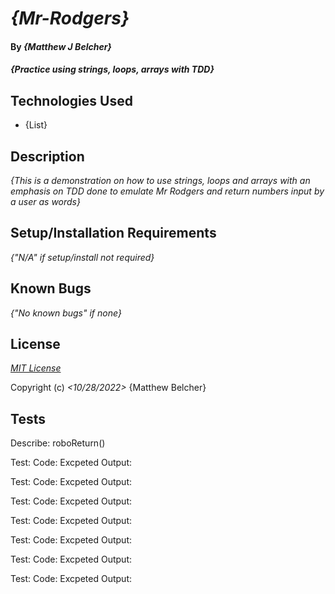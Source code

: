 # _{Mr-Rodgers}_

#### By _**{Matthew J Belcher}**_

#### _{Practice using strings, loops, arrays with TDD}_

## Technologies Used

* {List}

## Description

_{This is a demonstration on how to use strings, loops and arrays with an emphasis on TDD done to emulate Mr Rodgers and return numbers input by a user as words}_

## Setup/Installation Requirements

_{"N/A" if setup/install not required}_

## Known Bugs

_{"No known bugs" if none}_

## License

_[MIT License](https://opensource.org/licenses/MIT)_

Copyright (c) _<10/28/2022>_ {Matthew Belcher}

## Tests

Describe: roboReturn()

Test:
Code:
Excpeted Output:

Test:
Code:
Excpeted Output:

Test:
Code:
Excpeted Output:

Test:
Code:
Excpeted Output:

Test:
Code:
Excpeted Output:

Test:
Code:
Excpeted Output:

Test:
Code:
Excpeted Output: